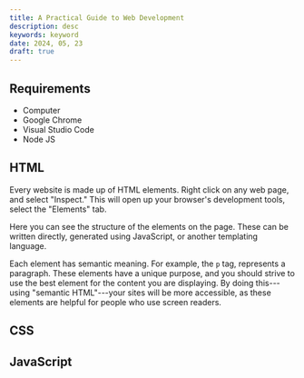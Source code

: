 ```yaml
---
title: A Practical Guide to Web Development
description: desc
keywords: keyword
date: 2024, 05, 23
draft: true
---
```


## Requirements

- Computer
- Google Chrome
- Visual Studio Code
- Node JS

## HTML

Every website is made up of HTML elements. Right click on any web page, and select "Inspect." This will open up your browser's development tools, select the "Elements" tab.

Here you can see the structure of the elements on the page. These can be written directly, generated using JavaScript, or another templating language.

Each element has semantic meaning. For example, the `p` tag, represents a paragraph. These elements have a unique purpose, and you should strive to use the best element for the content you are displaying. By doing this---using "semantic HTML"---your sites will be more accessible, as these elements are helpful for people who use screen readers.

## CSS

## JavaScript
